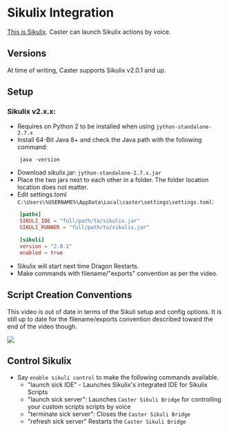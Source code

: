 # Sikulix Integration

[This is Sikulix](http://sikulix.com/). Caster can launch Sikulix actions by voice.

## Versions

At time of writing, Caster supports Sikulix v2.0.1 and up. 

## Setup

### Sikulix v2.x.x:
- Requires on Python 2 to be installed when using `jython-standalone-2.7.x`
- Install 64-Bit Java 8+ and check the Java path with the following command:

```
    java -version
```
- Download sikulix.jar: `jython-standalone-2.7.x.jar`
- Place the two jars next to each other in a folder. The folder location location does not matter.
- Edit settings.toml `C:\Users\%USERNAME%\AppData\Local\caster\settings\settings.toml`:

```toml
    [paths]
    SIKULI_IDE = "full/path/to/sikulix.jar"
    SIKULI_RUNNER = "full/path/to/sikulix.jar"

    [sikuli]
    version = "2.0.1"
    enabled = true
```
- Sikulix will start next time Dragon Restarts.
- Make commands with filename/"exports" convention as per the video. 

## Script Creation Conventions

This video is out of date in terms of the Sikuli setup and config options. It is still up to date for the filename/exports convention described toward the end of the video though.

[![](http://img.youtube.com/vi/RFdsD2OgDzk/0.jpg)](http://www.youtube.com/watch?v=RFdsD2OgDzk "Sikuli Commands by Voice: Script Creation Conventions")

## Control Sikulix

- Say `enable sikuli control` to make the following commands available.
    - "launch sick IDE" - Launches Sikulix's integrated IDE for Sikulix Scripts
    - "launch sick server": Launches `Caster Sikuli Bridge` for controlling your custom scripts scripts by voice
    - "terminate sick server": Closes the `Caster Sikuli Bridge`
    - "refresh sick server" Restarts the `Caster Sikuli Bridge`